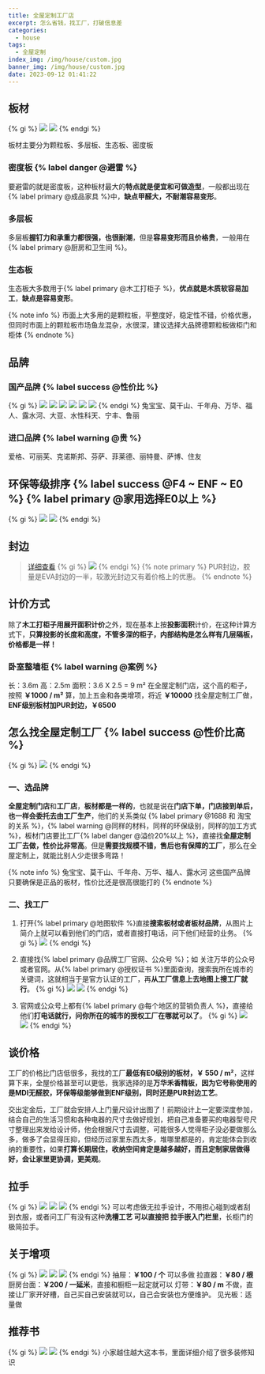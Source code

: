 ```yaml
---
title: 全屋定制工厂店
excerpt: 怎么省钱，找工厂，打破信息差
categories:
  - house
tags:
  - 全屋定制
index_img: /img/house/custom.jpg
banner_img: /img/house/custom.jpg
date: 2023-09-12 01:41:22
---
```


## 板材

{% gi %}
![](/img/house/chooseCustomMade/bancai.jpg)
![](/img/house/chooseCustomMade/bancai2.jpg)
{% endgi %}

板材主要分为颗粒板、多层板、生态板、密度板

### 密度板 {% label danger @避雷 %}
要避雷的就是密度板，这种板材最大的<b class=success-text>特点就是便宜和可做造型</b>，一般都出现在{% label primary @成品家具 %}中，<b class=warning-text>缺点甲醛大，不耐潮容易变形</b>。

### 多层板
多层板<b class=success-text>握钉力和承重力都很强，也很耐潮</b>，但是<b class=warning-text>容易变形而且价格贵</b>，一般用在{% label primary @厨房和卫生间 %}。

### 生态板
生态板大多数用于{% label primary @木工打柜子 %}，<b class=success-text>优点就是木质软容易加工</b>，<b class=warning-text>缺点是容易变形</b>。

{% note info %}
市面上大多用的是颗粒板，平整度好，稳定性不错，价格优惠，但同时市面上的颗粒板市场鱼龙混杂，水很深，建议选择大品牌德颗粒板做柜门和柜体
{% endnote %}

<h2 id="brand">品牌</h2>

### 国产品牌 {% label success @性价比 %}
{% gi %}
![](/img/house/chooseCustomMade/zhpg1.jpg)
![](/img/house/chooseCustomMade/zhpg2.jpg)
![](/img/house/chooseCustomMade/zhpg3.jpg)
![](/img/house/chooseCustomMade/zhpg4.jpg)
![](/img/house/chooseCustomMade/zhpg5.jpg)
![](/img/house/chooseCustomMade/zhpg6.jpg)
{% endgi %}
兔宝宝、莫干山、千年舟、万华、福人、露水河、大亚、水性科天、宁丰、鲁丽

### 进口品牌 {% label warning @贵 %}
爱格、可丽芙、克诺斯邦、芬萨、菲莱德、丽特曼、萨博、住友


<h2 id="envSort">环保等级排序 {% label success @F4 ~ ENF ~ E0 %} {% label primary @家用选择E0以上 %}</h2>

{% gi %}
![](/img/house/chooseCustomMade/huanbaoLv1.jpg)
![](/img/house/chooseCustomMade/huanbaoLv2.jpg)
{% endgi %}

## 封边
> [详细查看](/blog/2023/09/09/house/banding/)
{% gi %}
![](/img/house/chooseCustomMade/fb.jpg)
{% endgi %}
{% note primary %}
PUR封边，胶量是EVA封边的一半，较激光封边又有着价格上的优惠。
{% endnote %}


## 计价方式
除了<b class=warning-text>木工打柜子用展开面积计价</b>之外，现在基本上按<b class=success-text>投影面积</b>计价，在这种计算方式下，<b class=success-text>只算投影的长度和高度，不管多深的柜子，内部结构是怎么样有几层隔板，价格都是一样！</b>

### 卧室整墙柜 {% label warning @案例 %}
长：<font class=info-text>3.6m</font>
高：<font class=info-text>2.5m</font>
面积：<font class=success-text>3.6 X 2.5 = 9 m²</font>
在全屋定制门店，这个高的柜子，按照 <b class=danger-text>￥1000 / m²</b> 算，加上五金和各类增项，将近 <b class=danger-text>￥10000</b>
找全屋定制工厂做，<b class=success-text>ENF级别板材加PUR封边，￥6500</b>


## 怎么找全屋定制工厂 {% label success @性价比高 %}
{% gi %}
![](/img/house/chooseCustomMade/factory.jpg)
{% endgi %}

### 一、选品牌
<b class=warning-text>全屋定制门店</b>和<b class=info-text>工厂店</b>，<b class=warning-text>板材都是一样的</b>，也就是说在<b class=danger-text>门店下单，门店接到单后，也一样会委托去由工厂生产</b>，他们的关系类似 {% label primary @1688 和 淘宝的关系 %}，{% label warning @同样的材料，同样的环保级别，同样的加工方式 %}，板材门店要比工厂{% label danger @溢价20%以上 %}，直接找<b class=success-text>全屋定制工厂去做，性价比非常高</b>。但是<b class=info-text>需要找规模不错，售后也有保障的工厂</b>，那么在全屋定制上，就能比别人少走很多弯路！

{% note info %}
兔宝宝、莫干山、千年舟、万华、福人、露水河 这些国产品牌只要确保是正品的板材，性价比还是很高很能打的
{% endnote %}

### 二、找工厂

1. 打开{% label primary @地图软件 %}直接<b class=info-text>搜索板材或者板材品牌</b>，从图片上简介上就可以看到他们的门店，或者直接打电话，问下他们经营的业务。
{% gi %}
![](/img/house/chooseCustomMade/find1.jpg)
{% endgi %}

2. 直接找{% label primary @品牌工厂官网、公众号 %}；如 关注万华的公众号或者官网。从{% label primary @授权证书 %}里面查询，搜索我所在城市的关键词，这就相当于是官方认证的工厂，再<b class=info-text>从工厂信息上去地图上搜工厂就行</b>。
{% gi %}
![](/img/house/chooseCustomMade/find2.jpg)
![](/img/house/chooseCustomMade/find3.jpg)
{% endgi %}

3. 官网或公众号上都有{% label primary @每个地区的营销负责人 %}，直接给他们<b class=info-text>打电话就行，问你所在的城市的授权工厂在哪就可以了</b>。
{% gi %}
![](/img/house/chooseCustomMade/find3.jpg)
![](/img/house/chooseCustomMade/find4.jpg)
{% endgi %}


## 谈价格

工厂的价格比门店低很多，我找的工厂<b class=success-text>最低有E0级别的板材，￥ 550 / m²</b>，这样算下来，全屋价格甚至可以更低，我家选择的是<b class=warning-text>万华禾香精板，因为它号称使用的是MDI无醛胶，环保等级能够做到ENF级别，同时还是PUR封边工艺</b>。

<font class=warning-text>交出定金后</font>，工厂就会安排人上门量尺设计出图了！<font class=warning-text>前期设计上一定要深度参加</font>，<font class=success-text>结合自己的生活习惯和各种电器的尺寸去做好规划，把自己准备要买的电器型号尺寸整理出来发给设计师</font>，他会根据尺寸去调整，可能很多人觉得柜子没必要做那么多，做多了会显得压抑，但经历过家里东西太多，堆哪里都是的，肯定能体会到收纳的重要性，如果<b class=warning-text>打算长期居住，收纳空间肯定是越多越好，而且定制家居做得好，会让家里更协调，更美观</b>。


## 拉手
{% gi %}
![](/img/house/chooseCustomMade/lashou1.jpg)
![](/img/house/chooseCustomMade/lashou2.jpg)
![](/img/house/chooseCustomMade/lashou3.jpg)
{% endgi %}
可以考虑做无拉手设计，不用担心碰到或者刮到衣服，或者问工厂有没有这种<b class=warning-text>洗槽工艺 可以直接把 拉手嵌入门栏里</b>，长柜门的极简拉手。


## 关于增项
{% gi %}
![](/img/house/chooseCustomMade/zx1.jpg)
![](/img/house/chooseCustomMade/zx2.jpg)
![](/img/house/chooseCustomMade/zx3.jpg)
{% endgi %}
抽屉：<b class=success-text>￥100 / 个</b> 可以多做
拉直器：<b class=success-text>￥80 / 根</b>
厨房台面：<b class=success-text>￥200 / 一延米</b>，直接和橱柜一起定就可以
灯带：<b class=danger-text>￥80 / m </b> 不做，<font class=warning-text>直接让厂家开好槽，自己买自己安装就可以，自己会安装也方便维护。</font>
见光板：适量做


## 推荐书
{% gi %}
![](/img/house/chooseCustomMade/tjs1.jpg)
![](/img/house/chooseCustomMade/tjs2.jpg)
{% endgi %}
小家越住越大这本书，里面详细介绍了很多装修知识